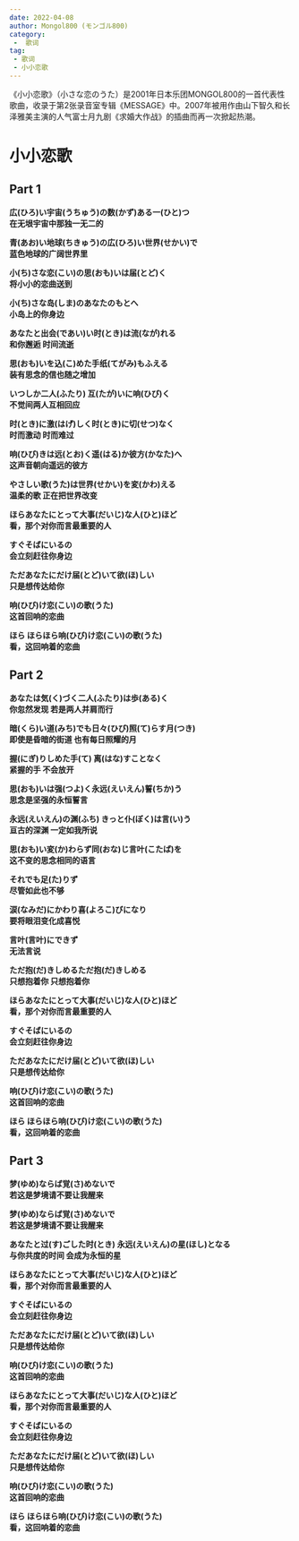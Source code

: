 ```yaml
---
date: 2022-04-08
author: Mongol800 (モンゴル800)
category:
 -  歌词
tag:
 - 歌词
 - 小小恋歌
---
```


《小小恋歌》（小さな恋のうた）是2001年日本乐团MONGOL800的一首代表性歌曲，收录于第2张录音室专辑《MESSAGE》中。2007年被用作由山下智久和长泽雅美主演的人气富士月九剧《求婚大作战》的插曲而再一次掀起热潮。

<!-- more -->
# 小小恋歌

## Part 1
**広(ひろ)い宇宙(うちゅう)の数(かず)ある一(ひと)つ**  
**在无垠宇宙中那独一无二的**  

**青(あお)い地球(ちきゅう)の広(ひろ)い世界(せかい)で**  
**蓝色地球的广阔世界里**  

**小(ち)さな恋(こい)の思(おも)いは届(とど)く**  
**将小小的恋曲送到**  

**小(ち)さな岛(しま)のあなたのもとへ**  
**小岛上的你身边**  

**あなたと出会(であい)い时(とき)は流(なが)れる**  
**和你邂逅 时间流逝**  

**思(おも)いを込(こ)めた手纸(てがみ)もふえる**  
**装有思念的信也随之增加**  

**いつしか二人(ふたり) 互(たが)いに响(ひび)く**  
**不觉间两人互相回应**  

**时(とき)に激(はげ)しく时(とき)に切(せつ)なく**  
**时而激动 时而难过**  

**响(ひび)きは远(とお)く遥(はる)か彼方(かなた)へ**  
**这声音朝向遥远的彼方**  

**やさしい歌(うた)は世界(せかい)を変(かわ)える**  
**温柔的歌 正在把世界改变**  

**ほらあなたにとって大事(だいじ)な人(ひと)ほど**  
**看，那个对你而言最重要的人**  

**すぐそばにいるの**  
**会立刻赶往你身边**  

**ただあなたにだけ届(とど)いて欲(ほ)しい**  
**只是想传达给你**  

**响(ひび)け恋(こい)の歌(うた)**  
**这首回响的恋曲**  

**ほら ほらほら响(ひび)け恋(こい)の歌(うた)**  
**看，这回响着的恋曲**  

## Part 2
**あなたは気(く)づく二人(ふたり)は歩(ある)く**  
**你忽然发现 若是两人并肩而行**  

**暗(くら)い道(みち)でも日々(ひび)照(て)らす月(つき)**  
**即使是昏暗的街道 也有每日照耀的月**  

**握(にぎ)りしめた手(て) 离(はな)すことなく**  
**紧握的手 不会放开**  

**思(おも)いは强(つよ)く永远(えいえん)誓(ちか)う**  
**思念是坚强的永恒誓言**  

**永远(えいえん)の渊(ふち) きっと仆(ぼく)は言(い)う**  
**亘古的深渊 一定如我所说**  

**思(おも)い変(か)わらず同(おな)じ言叶(こたば)を**  
**这不变的思念相同的语言**  

**それでも足(た)りず**  
**尽管如此也不够**  

**涙(なみだ)にかわり喜(よろこ)びになり**  
**要将眼泪变化成喜悦**  

**言叶(言叶)にできず**  
**无法言说**  

**ただ抱(だ)きしめるただ抱(だ)きしめる**  
**只想抱着你 只想抱着你**  

**ほらあなたにとって大事(だいじ)な人(ひと)ほど**  
**看，那个对你而言最重要的人**  

**すぐそばにいるの**  
**会立刻赶往你身边**  

**ただあなたにだけ届(とど)いて欲(ほ)しい**  
**只是想传达给你**  

**响(ひび)け恋(こい)の歌(うた)**  
**这首回响的恋曲**  

**ほら ほらほら响(ひび)け恋(こい)の歌(うた)**  
**看，这回响着的恋曲**  

## Part 3
**梦(ゆめ)ならば覚(さ)めないで**  
**若这是梦境请不要让我醒来**  

**梦(ゆめ)ならば覚(さ)めないで**  
**若这是梦境请不要让我醒来**  

**あなたと过(す)ごした时(とき) 永远(えいえん)の星(ほし)となる**  
**与你共度的时间 会成为永恒的星**  

**ほらあなたにとって大事(だいじ)な人(ひと)ほど**  
**看，那个对你而言最重要的人**  

**すぐそばにいるの**  
**会立刻赶往你身边**  

**ただあなたにだけ届(とど)いて欲(ほ)しい**  
**只是想传达给你**  

**响(ひび)け恋(こい)の歌(うた)**  
**这首回响的恋曲**  

**ほらあなたにとって大事(だいじ)な人(ひと)ほど**  
**看，那个对你而言最重要的人**  

**すぐそばにいるの**  
**会立刻赶往你身边**  

**ただあなたにだけ届(とど)いて欲(ほ)しい**  
**只是想传达给你**  

**响(ひび)け恋(こい)の歌(うた)**  
**这首回响的恋曲**  

**ほら ほらほら响(ひび)け恋(こい)の歌(うた)**  
**看，这回响着的恋曲**  
